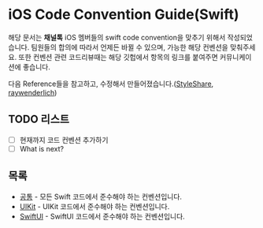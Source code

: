 # iOS Code Convention Guide(Swift)

해당 문서는 **채널톡** iOS 멤버들의 swift code convention을 맞추기 위해서 작성되었습니다. 팀원들의 합의에 따라서 언제든 바뀔 수 있으며, 가능한 해당 컨벤션을 맞춰주세요.
또한 컨벤션 관련 코드리뷰때는 해당 깃헙에서 항목의 링크를 붙여주면 커뮤니케이션에 좋습니다.

다음 Reference들을 참고하고, 수정해서 만들어졌습니다.([StyleShare](https://github.com/StyleShare/swift-style-guide), [raywenderlich](https://github.com/raywenderlich/swift-style-guide))

## TODO 리스트
- [ ] 현재까지 코드 컨벤션 추가하기
- [ ] What is next?

## 목록
* [공통](./docs/Common.md) - 모든 Swift 코드에서 준수해야 하는 컨벤션입니다.
* [UIKit](./docs/UIKit.md) - UIKit 코드에서 준수해야 하는 컨벤션입니다.
* [SwiftUI](./docs/SwiftUI.md) - SwiftUI 코드에서 준수해야 하는 컨벤션입니다.